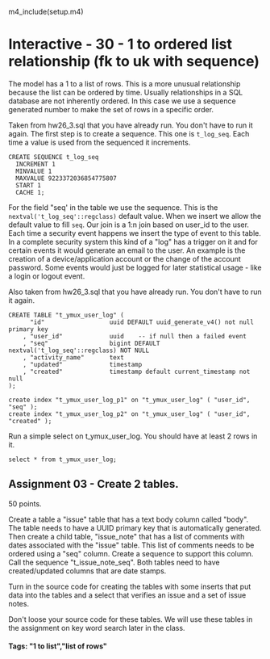 
m4_include(setup.m4)

# Interactive - 30 - 1 to ordered list relationship		(fk to uk with sequence)


The model has a 1 to a list of rows.  This is a more unusual relationship
because the list can be ordered by time.  Usually relationships in a SQL
database are not inherently ordered.  In  this case we use a sequence 
generated number to make the set of rows in a specific order.


Taken from hw26_3.sql that you have already run.
You don't have to run it again.
The first step is to create a sequence.   This one is `t_log_seq`.
Each time a value is used from the sequenced it increments.


```
CREATE SEQUENCE t_log_seq
  INCREMENT 1
  MINVALUE 1
  MAXVALUE 9223372036854775807
  START 1
  CACHE 1;

```

For the field "seq' in the table we use the sequence.  This is
the `nextval('t_log_seq'::regclass)` default value.  When we insert
we allow the default value to fill `seq`.   Our join is a 1:n join
based on user_id to the user.  Each time a security event happens
we insert the type of event to this table.   In a complete
security system this kind of a "log" has a trigger on it and
for certain events it would generate an email to the user.  An
example is the creation of a device/application account or the
change of the account password.   Some events would just be logged
for later statistical usage - like a login or logout event.

Also taken from hw26_3.sql that you have already run.
You don't have to run it again.

```
CREATE TABLE "t_ymux_user_log" (
	  "id"					uuid DEFAULT uuid_generate_v4() not null primary key
	, "user_id"				uuid 	-- if null then a failed event
	, "seq"	 				bigint DEFAULT nextval('t_log_seq'::regclass) NOT NULL 
	, "activity_name"		text
	, "updated" 			timestamp
	, "created" 			timestamp default current_timestamp not null
);

create index "t_ymux_user_log_p1" on "t_ymux_user_log" ( "user_id", "seq" );
create index "t_ymux_user_log_p2" on "t_ymux_user_log" ( "user_id", "created" );
```

Run a simple select on t_ymux_user_log.  You should have at least 2 rows in
it.

```
select * from t_ymux_user_log;
```


## Assignment 03 - Create 2 tables.   

50 points.

Create a table a "issue" table that has a text body column called "body".
The table needs to have a UUID primary key that is automatically generated.
Then create a child table, "issue_note" that has a list of comments with dates associated
with the "issue" table.   This list of comments needs to be ordered using
a "seq" column.   Create a sequence to support this column.  Call the sequence "t_issue_note_seq".
Both tables need to have created/updated columns that are date stamps.

Turn in the source code for creating the tables with some inserts that put 
data into the tables and a select that verifies an issue and a set of
issue notes.

Don't loose your source code for these tables.
We will use these tables in the assignment on key word search later in the class.



#### Tags: "1 to list","list of rows"

